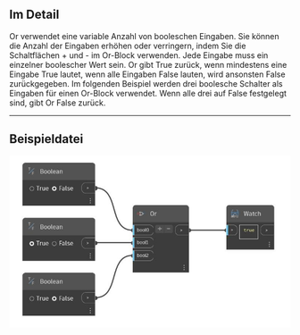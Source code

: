 ## Im Detail
Or verwendet eine variable Anzahl von booleschen Eingaben. Sie können die Anzahl der Eingaben erhöhen oder verringern, indem Sie die Schaltflächen + und - im Or-Block verwenden. Jede Eingabe muss ein einzelner boolescher Wert sein. Or gibt True zurück, wenn mindestens eine Eingabe True lautet, wenn alle Eingaben False lauten, wird ansonsten False zurückgegeben. Im folgenden Beispiel werden drei boolesche Schalter als Eingaben für einen Or-Block verwendet. Wenn alle drei auf False festgelegt sind, gibt Or False zurück.
___
## Beispieldatei

![Or](./CoreNodeModels.Logic.Or_img.jpg)

